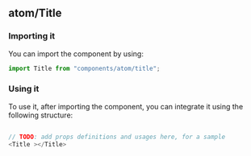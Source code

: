 ## atom/Title

<!-- TODO: add a description here! -->

### Importing it

You can import the component by using:

```js
import Title from "components/atom/title";
```

### Using it

To use it, after importing the component, you can integrate it using the following structure:

```js

// TODO: add props definitions and usages here, for a sample
<Title ></Title>

```